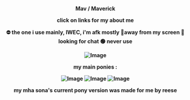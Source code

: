  <p align="center">
  <h4 align="center"
    </a>
    Mav / Maverick 
    <p>click on links for my about me</p>
    ⛔ the one i use mainly, IWEC, i'm afk mostly 🌙away from my screen 💬looking for chat 🟢 never use 
    

![Image](https://github.com/user-attachments/assets/34e830f2-6512-40ce-bc88-6bb2de4258e9)

my main ponies :

![Image](https://github.com/user-attachments/assets/80e6fa1e-025a-45cb-bdd2-e66e6c03cd76)
![Image](https://github.com/user-attachments/assets/0f755d24-4e0f-4f36-98d6-3f2dec3e982b)
![Image](https://github.com/user-attachments/assets/37daeffa-110f-4e2d-a021-0290e11510e4)

my mha sona's current pony version was made for me by reese 
